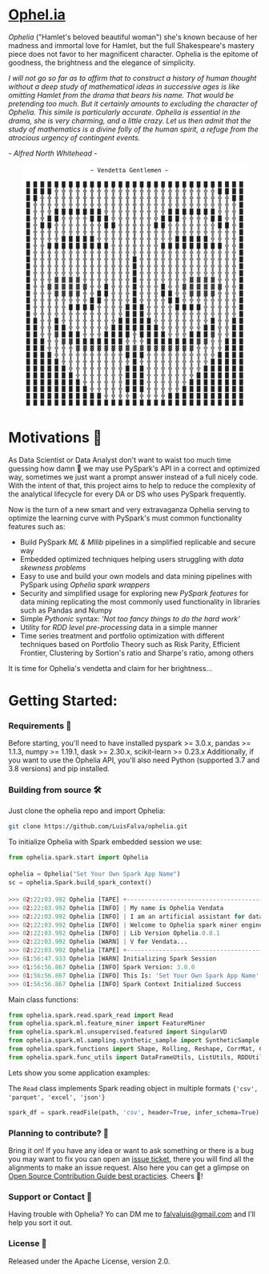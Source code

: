 # [Ophel.ia](https://luisfalva.github.io/ophelia/)

*Ophelia* ("Hamlet's beloved beautiful woman") she's known because of her madness and immortal love for Hamlet, but the full Shakespeare's mastery piece does not favor to her magnificent character.
Ophelia is the epitome of goodness, the brightness and the elegance of simplicity.

*I will not go so far as to affirm that to construct a history of human thought without a deep study of mathematical ideas in successive ages is like omitting Hamlet from the drama that bears his name.
That would be pretending too much. But it certainly amounts to excluding the character of Ophelia. This simile is particularly accurate. Ophelia is essential in the drama, she is very charming, and a little crazy.
Let us then admit that the study of mathematics is a divine folly of the human spirit, a refuge from the atrocious urgency of contingent events.*

*- Alfred North Whitehead -*

<p align="center">
  <img src="/docs/img/ophelia-mask.png" width="450" title="ophelia mask">
</p>

# Motivations 🚀

As Data Scientist or Data Analyst don't want to waist too much time guessing how damn 😬 we may use PySpark's API in a correct and optimized way, sometimes we just want a prompt answer instead of a full nicely code. With the intent of that, this project
aims to help to reduce the complexity of the analytical lifecycle for every DA or DS who uses PySpark frequently.

Now is the turn of a new smart and very extravaganza Ophelia serving to optimize the learning curve with PySpark's must common functionality features such as:
- Build PySpark *ML & Mllib* pipelines in a simplified replicable and secure way
- Embedded optimized techniques helping users struggling with *data skewness problems*
- Easy to use and build your own models and data mining pipelines with PySpark using *Ophelia spark wrappers*
- Security and simplified usage for exploring new *PySpark features* for data mining replicating the most commonly used functionality in libraries such as Pandas and Numpy
- Simple *Pythonic* syntax: *'Not too fancy things to do the hard work'*
- Utility for *RDD level pre-processing* data in a simple manner
- Time series treatment and portfolio optimization with different techniques based on Portfolio Theory such as Risk Parity, Efficient Frontier, Clustering by Sortion's ratio and Sharpe's ratio, among others

It is time for Ophelia's vendetta and claim for her brightness...

# Getting Started:


### Requirements 📜

Before starting, you'll need to have installed pyspark >= 3.0.x, pandas >= 1.1.3, numpy >= 1.19.1, dask >= 2.30.x, scikit-learn >= 0.23.x 
Additionally, if you want to use the Ophelia API, you'll also need Python (supported 3.7 and 3.8 versions) and pip installed.

### Building from source 🛠️

Just clone the ophelia repo and import Ophelia:

```sh   
git clone https://github.com/LuisFalva/ophelia.git
```

To initialize Ophelia with Spark embedded session we use:
    
```python
from ophelia.spark.start import Ophelia

ophelia = Ophelia("Set Your Own Spark App Name")
sc = ophelia.Spark.build_spark_context()

>>> 02:22:03.992 Ophelia [TAPE] +---------------------------------------------------------------------+
>>> 02:22:03.992 Ophelia [INFO] | My name is Ophelia Vendata                                          |
>>> 02:22:03.992 Ophelia [INFO] | I am an artificial assistant for data mining & ML engine with spark |
>>> 02:22:03.992 Ophelia [INFO] | Welcome to Ophelia spark miner engine                               |
>>> 02:22:03.992 Ophelia [INFO] | Lib Version Ophelia.0.0.1                                           |
>>> 02:22:03.992 Ophelia [WARN] | V for Vendata...                                                    |
>>> 02:22:03.992 Ophelia [TAPE] +---------------------------------------------------------------------+
>>> 01:56:47.933 Ophelia [WARN] Initializing Spark Session
>>> 01:56:56.867 Ophelia [INFO] Spark Version: 3.0.0
>>> 01:56:56.867 Ophelia [INFO] This Is: 'Set Your Own Spark App Name' App
>>> 01:56:56.867 Ophelia [INFO] Spark Context Initialized Success
```
    
Main class functions:

```python
from ophelia.spark.read.spark_read import Read
from ophelia.spark.ml.feature_miner import FeatureMiner
from ophelia.spark.ml.unsupervised.featured import SingularVD
from ophelia.spark.ml.sampling.synthetic_sample import SyntheticSample
from ophelia.spark.functions import Shape, Rolling, Reshape, CorrMat, CrossTabular, PctChange, Selects, DynamicSampling
from ophelia.spark.func_utils import DataFrameUtils, ListUtils, RDDUtils
```

Lets show you some application examples:

The `Read` class implements Spark reading object in multiple formats `{'csv', 'parquet', 'excel', 'json'}`

```python
spark_df = spark.readFile(path, 'csv', header=True, infer_schema=True)
```
    
### Planning to contribute? 🤔

Bring it on! If you have any idea or want to ask something or there is a bug you may want to fix you can open an [issue ticket](https://github.com/LuisFalva/ophelia/issues), there you will find all the alignments to make an issue request. Also here you can get a glimpse on [Open Source Contribution Guide best practicies](https://opensource.guide/).
Cheers 🍻!

### Support or Contact 📠

Having trouble with Ophelia? Yo can DM me to falvaluis@gmail.com and I’ll help you sort it out.

### License 📃

Released under the Apache License, version 2.0.